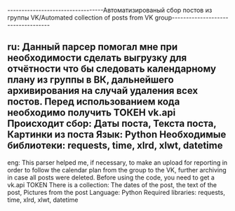 ----------------------------------Автоматизированый сбор постов из группы VK/Automated collection of posts from VK group-----------------------------------

ru: 	Данный парсер помогал мне при необходимости сделать выгрузку для отчётности что бы следовать календарному плану из группы в ВК, дальнейшего 			архивирования на случай удаления всех постов. Перед использованием кода необходимо получить ТОКЕН vk.api
	Происходит сбор: Даты поста, Текста поста, Картинки из поста
	Язык: Python
	Необходимые библиотеки: requests, time, xlrd, xlwt, datetime
------------------------------------------------------------------------------------------------------------------------------------------------------------
eng:	This parser helped me, if necessary, to make an upload for reporting in order to follow the calendar plan from the group to the VK, further 			archiving in case all posts were deleted. Before using the code, you need to get a vk.api TOKEN
	There is a collection: The dates of the post, the text of the post, Pictures from the post
	Language: Python
	Required libraries: requests, time, xlrd, xlwt, datetime
